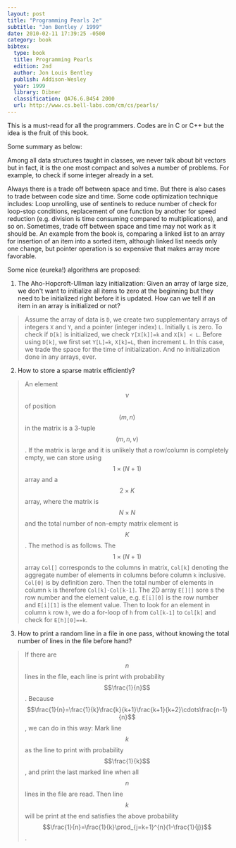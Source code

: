 ```yaml
---
layout: post
title: "Programming Pearls 2e"
subtitle: "Jon Bentley / 1999"
date: 2010-02-11 17:39:25 -0500
category: book
bibtex:
  type: book
  title: Programming Pearls
  edition: 2nd
  author: Jon Louis Bentley
  publish: Addison-Wesley
  year: 1999
  library: Dibner
  classification: QA76.6.B454 2000
  url: http://www.cs.bell-labs.com/cm/cs/pearls/
---
```


This is a must-read for all the programmers. Codes are in C or C++ but the idea is the fruit of this book.

Some summary as below:

Among all data structures taught in classes, we never talk about bit vectors but in fact, it is the one most compact and solves a number of problems. For example, to check if some integer already in a set.

Always there is a trade off between space and time. But there is also cases to trade between code size and time. Some code optimization technique includes: Loop unrolling, use of sentinels to reduce number of check for loop-stop conditions, replacement of one function by another for speed reduction (e.g. division is time consuming compared to multiplications), and so on. Sometimes, trade off between space and time may not work as it should be. An example from the book is, comparing a linked list to an array for insertion of an item into a sorted item, although linked list needs only one change, but pointer operation is so expensive that makes array more favorable.

Some nice (eureka!) algorithms are proposed:

1) The Aho-Hopcroft-Ullman lazy initialization: Given an array of large size, we don't want to initialize all items to zero at the beginning but they need to be initialized right before it is updated. How can we tell if an item in an array is initialized or not?

> Assume the array of data is `D`, we create two supplementary arrays of integers `X` and `Y`, and a pointer (integer index) `L`. Initially `L` is zero. To check if `D[k]` is initialized, we check `Y[X[k]]=k` and `X[k] < L`. Before using `D[k]`, we first set `Y[L]=k`, `X[k]=L`, then increment `L`. In this case, we trade the space for the time of initialization. And no initialization done in any arrays, ever.

2) How to store a sparse matrix efficiently?

> An element $$v$$ of position $$(m,n)$$ in the matrix is a 3-tuple $$(m,n,v)$$. If the matrix is large and it is unlikely that a row/column is completely empty, we can store using $$1\times (N+1)$$ array and a $$2\times K$$ array, where the matrix is $$N\times N$$ and the total number of non-empty matrix element is $$K$$. The method is as follows. The $$1\times (N+1)$$ array `Col[]` corresponds to the columns in matrix, `Col[k]` denoting the aggregate number of elements in columns before column `k` inclusive. `Col[0]` is by definition zero. Then the total number of elements in column `k` is therefore `Col[k]-Col[k-1]`. The 2D array `E[][]` sore s the row number and the element value, e.g. `E[i][0]` is the row number and `E[i][1]` is the element value. Then to look for an element in column `k` row `h`, we do a for-loop of `h` from `Col[k-1]` to `Col[k]` and check for `E[h][0]==k`.

3) How to print a random line in a file in one pass, without knowing the total number of lines in the file before hand?

> If there are $$n$$ lines in the file, each line is print with probability $$\frac{1}{n}$$. Because $$\frac{1}{n}=\frac{1}{k}\frac{k}{k+1}\frac{k+1}{k+2}\cdots\frac{n-1}{n}$$, we can do in this way: Mark line $$k$$ as the line to print with probability $$\frac{1}{k}$$, and print the last marked line when all $$n$$ lines in the file are read. Then line $$k$$ will be print at the end satisfies the above probability $$\frac{1}{n}=\frac{1}{k}\prod_{j=k+1}^{n}(1-\frac{1}{j})$$.
